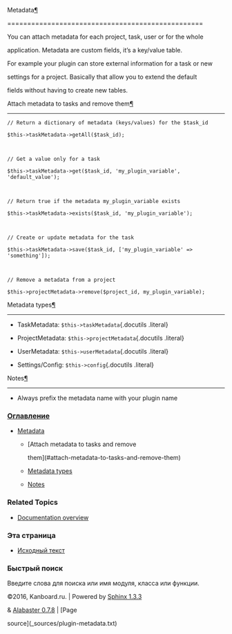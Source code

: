 Metadata[¶](#metadata "Ссылка на этот заголовок")

=================================================



You can attach metadata for each project, task, user or for the whole

application. Metadata are custom fields, it’s a key/value table.



For example your plugin can store external information for a task or new

settings for a project. Basically that allow you to extend the default

fields without having to create new tables.



Attach metadata to tasks and remove them[¶](#attach-metadata-to-tasks-and-remove-them "Ссылка на этот заголовок")

-----------------------------------------------------------------------------------------------------------------



    // Return a dictionary of metadata (keys/values) for the $task_id

    $this->taskMetadata->getAll($task_id);



    // Get a value only for a task

    $this->taskMetadata->get($task_id, 'my_plugin_variable', 'default_value');



    // Return true if the metadata my_plugin_variable exists

    $this->taskMetadata->exists($task_id, 'my_plugin_variable');



    // Create or update metadata for the task

    $this->taskMetadata->save($task_id, ['my_plugin_variable' => 'something']);



    // Remove a metadata from a project

    $this->projectMetadata->remove($project_id, my_plugin_variable);



Metadata types[¶](#metadata-types "Ссылка на этот заголовок")

-------------------------------------------------------------



-   TaskMetadata: `$this->taskMetadata`{.docutils .literal}

-   ProjectMetadata: `$this->projectMetadata`{.docutils .literal}

-   UserMetadata: `$this->userMetadata`{.docutils .literal}

-   Settings/Config: `$this->config`{.docutils .literal}



Notes[¶](#notes "Ссылка на этот заголовок")

-------------------------------------------



-   Always prefix the metadata name with your plugin name



### [Оглавление](index.markdown)



-   [Metadata](#)

    -   [Attach metadata to tasks and remove

        them](#attach-metadata-to-tasks-and-remove-them)

    -   [Metadata types](#metadata-types)

    -   [Notes](#notes)



### Related Topics



-   [Documentation overview](index.markdown)



### Эта страница



-   [Исходный текст](_sources/plugin-metadata.txt)



### Быстрый поиск



Введите слова для поиска или имя модуля, класса или функции.



©2016, Kanboard.ru. | Powered by [Sphinx 1.3.3](http://sphinx-doc.org/)

& [Alabaster 0.7.8](https://github.com/bitprophet/alabaster) | [Page

source](_sources/plugin-metadata.txt)

